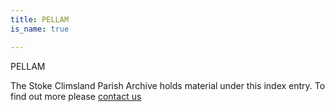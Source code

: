 ```yaml
---
title: PELLAM
is_name: true

---
```


PELLAM


The Stoke Climsland Parish Archive holds material under this index entry. To find out more please [contact us](/contact/)
